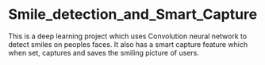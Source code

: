 # Smile_detection_and_Smart_Capture
This is a deep learning project which uses Convolution neural network to detect smiles on peoples faces. It also has a smart capture feature which when 
set, captures and saves the smiling picture of users.

